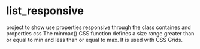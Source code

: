 # list_responsive
project to show use properties responsive through the class containes and properties css 
The minmax() CSS function defines a size range greater than or equal to min and less than or equal to max. It is used with CSS Grids.
